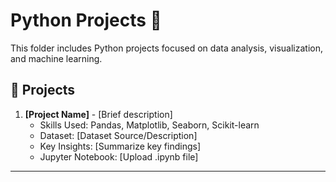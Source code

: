 # Python Projects 🐍

This folder includes Python projects focused on data analysis, visualization, and machine learning.

## 🔹 Projects
1. **[Project Name]** - [Brief description]
   - Skills Used: Pandas, Matplotlib, Seaborn, Scikit-learn
   - Dataset: [Dataset Source/Description]
   - Key Insights: [Summarize key findings]
   - Jupyter Notebook: [Upload .ipynb file]

---

